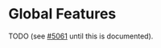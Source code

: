 # Global Features

TODO (see [#5061](https://github.com/abpframework/abp/issues/5061) until this is documented).